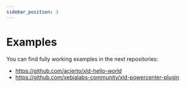```yaml
---
sidebar_position: 3
---
```


# Examples

You can find fully working examples in the next repositories: 

* https://github.com/acierto/xld-hello-world
* https://github.com/xebialabs-community/xld-powercenter-plugin
